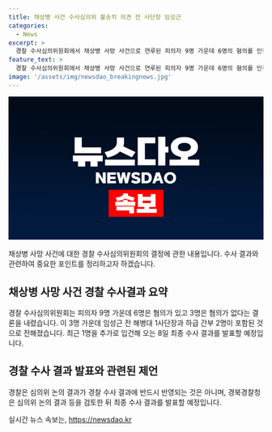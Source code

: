 ```yaml
---
title: 채상병 사건 수사심의위 불송치 의견 전 사단장 임성근
categories:
  - News
excerpt: >
  경찰 수사심의위원회에서 채상병 사망 사건으로 연루된 피의자 9명 가운데 6명의 혐의를 인정하고 3명은 불송치 의견을 낸 것으로 알려졌습니다. 이 중에는 임성근 전 해병대 1사단장과 하급 간부 2명도 포함돼 있습니다. 경찰은 이들을 포함해 총 9명의 송치 여부를 심의위에 넘겼으며, 최종 수사 결과는 오는 8일 발표될 예정입니다. 채상병 사건 수사 결과에 이어 논의된 심의위 결과가 사회적 관심을 모으고 있는 상황입니다.
feature_text: >
  경찰 수사심의위원회에서 채상병 사망 사건으로 연루된 피의자 9명 가운데 6명의 혐의를 인정하고 3명은 불송치 의견을 낸 것으로 알려졌습니다. 이 중에는 임성근 전 해병대 1사단장과 하급 간부 2명도 포함돼 있습니다. 경찰은 이들을 포함해 총 9명의 송치 여부를 심의위에 넘겼으며, 최종 수사 결과는 오는 8일 발표될 예정입니다. 채상병 사건 수사 결과에 이어 논의된 심의위 결과가 사회적 관심을 모으고 있는 상황입니다.
image: '/assets/img/newsdao_breakingnews.jpg'
---
```


<p><img src="/assets/img/newsdao_breakingnews.jpg" alt="pcversion 속보" /></p>

<p>채상병 사망 사건에 대한 경찰 수사심의위원회의 결정에 관한 내용입니다. 수사 결과와 관련하여 중요한 포인트를 정리하고자 하겠습니다.</p>

<h2 data-ke-size="size26">채상병 사망 사건 경찰 수사결과 요약</h2>

<p data-ke-size="size16">경찰 수사심의위원회는 피의자 9명 가운데 6명은 혐의가 있고 3명은 혐의가 없다는 결론을 내렸습니다. 이 3명 가운데 임성근 전 해병대 1사단장과 하급 간부 2명이 포함된 것으로 전해졌습니다. 최근 1명을 추가로 입건해 오는 8일 최종 수사 결과를 발표할 예정입니다.</p>

<h2 data-ke-size="size26">경찰 수사 결과 발표와 관련된 제언</h2>

<p data-ke-size="size16">경찰은 심의위 논의 결과가 경찰 수사 결과에 반드시 반영되는 것은 아니며, 경북경찰청은 심의위 논의 결과 등을 검토한 뒤 최종 수사 결과를 발표할 예정입니다.</p>
실시간 뉴스 속보는, <a href="https://newsdao.kr" rel="dofollow">https://newsdao.kr</a>


